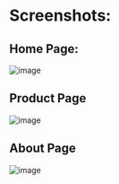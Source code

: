 # Screenshots:
## Home Page:
![image](https://github.com/user-attachments/assets/b22fe687-c603-4c4b-b342-ff3709d3b39e)
## Product Page
![image](https://github.com/user-attachments/assets/d5a2556a-5698-444f-9ae0-308460d1b8e8)
## About Page
![image](https://github.com/user-attachments/assets/198f154c-f642-4539-a170-c7e88b4cd113)
